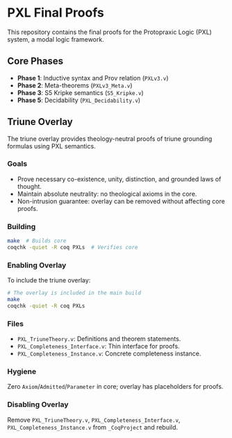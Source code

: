 # PXL Final Proofs

This repository contains the final proofs for the Protopraxic Logic (PXL) system, a modal logic framework.

## Core Phases

- **Phase 1**: Inductive syntax and Prov relation (`PXLv3.v`)
- **Phase 2**: Meta-theorems (`PXLv3_Meta.v`)
- **Phase 3**: S5 Kripke semantics (`S5_Kripke.v`)
- **Phase 5**: Decidability (`PXL_Decidability.v`)

## Triune Overlay

The triune overlay provides theology-neutral proofs of triune grounding formulas using PXL semantics.

### Goals
- Prove necessary co-existence, unity, distinction, and grounded laws of thought.
- Maintain absolute neutrality: no theological axioms in the core.
- Non-intrusion guarantee: overlay can be removed without affecting core proofs.

### Building
```bash
make  # Builds core
coqchk -quiet -R coq PXLs  # Verifies core
```

### Enabling Overlay
To include the triune overlay:
```bash
# The overlay is included in the main build
make
coqchk -quiet -R coq PXLs
```

### Files
- `PXL_TriuneTheory.v`: Definitions and theorem statements.
- `PXL_Completeness_Interface.v`: Thin interface for proofs.
- `PXL_Completeness_Instance.v`: Concrete completeness instance.

### Hygiene
Zero `Axiom`/`Admitted`/`Parameter` in core; overlay has placeholders for proofs.

### Disabling Overlay
Remove `PXL_TriuneTheory.v`, `PXL_Completeness_Interface.v`, `PXL_Completeness_Instance.v` from `_CoqProject` and rebuild.
